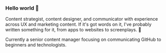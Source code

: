 ### Hello world 👋

Content strategist, content designer, and communicator with experience across UX and marketing content. If it's got words on it, I've probably written something for it, from apps to websites to screenplays. 💅

Currently a senior content manager focusing on communicating GitHub to beginners and technologists.

<!--
**meowius/meowius** is a ✨ _special_ ✨ repository because its `README.md` (this file) appears on your GitHub profile.

Here are some ideas to get you started:

- 🔭 I’m currently working on ...
- 🌱 I’m currently learning ...
- 👯 I’m looking to collaborate on ...
- 🤔 I’m looking for help with ...
- 💬 Ask me about ...
- 📫 How to reach me: ...
- 😄 Pronouns: ...
- ⚡ Fun fact: ...
-->
